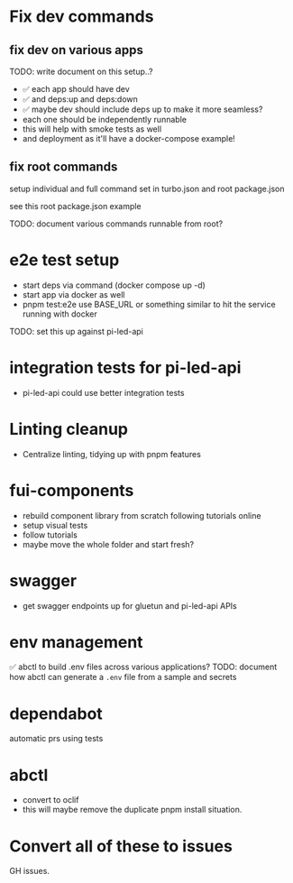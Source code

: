 # Fix dev commands

## fix dev on various apps

TODO: write document on this setup..?

- ✅ each app should have dev
- ✅ and deps:up and deps:down
- ✅ maybe dev should include deps up to make it more seamless?
- each one should be independently runnable
- this will help with smoke tests as well
- and deployment as it'll have a docker-compose example!

## fix root commands

setup individual and full command set in turbo.json and root package.json

see this root package.json example

TODO: document various commands runnable from root?

# e2e test setup

- start deps via command (docker compose up -d)
- start app via docker as well
- pnpm test:e2e use BASE_URL or something similar to hit the service running with docker

TODO: set this up against pi-led-api

# integration tests for pi-led-api

- pi-led-api could use better integration tests

# Linting cleanup

- Centralize linting, tidying up with pnpm features

# fui-components

- rebuild component library from scratch following tutorials online
- setup visual tests
- follow tutorials
- maybe move the whole folder and start fresh?

# swagger

- get swagger endpoints up for gluetun and pi-led-api APIs

# env management

✅ abctl to build .env files across various applications?
TODO: document how abctl can generate a `.env` file from a sample and secrets

# dependabot

automatic prs using tests

# abctl

- convert to oclif
- this will maybe remove the duplicate pnpm install situation.

# Convert all of these to issues

GH issues.

